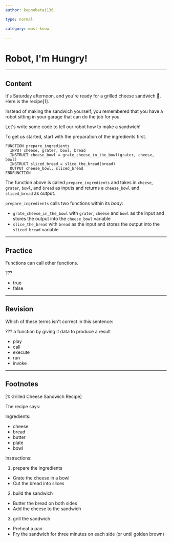```yaml
---
author: kapnobatai136

type: normal

category: must-know

---
```


# Robot, I'm Hungry!

---
## Content

It's Saturday afternoon, and you're ready for a grilled cheese sandwich 🧀. Here is the recipe[1].

Instead of making the sandwich yourself, you remembered that you have a robot sitting in your garage that can do the job for you.

Let's write some code to tell our robot how to make a sandwich!

To get us started, start with the preparation of the ingredients first.

```plain-text
FUNCTION prepare_ingredients
  INPUT cheese, grater, bowl, bread
  INSTRUCT cheese_bowl = grate_cheese_in_the_bowl(grater, cheese, bowl)
  INSTRUCT sliced_bread = slice_the_bread(bread)
  OUTPUT cheese_bowl, sliced_bread
ENDFUNCTION
```

The function above is called `prepare_ingredients` and takes in `cheese`, `grater`, `bowl`, and `bread` as inputs and returns a `cheese_bowl` and `sliced_bread` as output.

`prepare_ingredients` calls two functions within its *body*:
- `grate_cheese_in_the_bowl` with `grater`, `cheese` and `bowl` as the input and stores the output into the `cheese_bowl` variable
- `slice_the_bread` with `bread` as the input and stores the output into the `sliced_bread` variable

---
## Practice

Functions can call other functions.

???

- true
- false

---
## Revision

Which of these terms isn't correct in this sentence:

??? a function by giving it data to produce a result

- play
- call
- execute
- run
- invoke

---
## Footnotes

[1: Grilled Cheese Sandwich Recipe]

The recipe says:

Ingredients:
- cheese
- bread
- butter
- plate
- bowl

Instructions:

1. prepare the ingredients
  - Grate the cheese in a bowl
  - Cut the bread into slices

2. build the sandwich
  - Butter the bread on both sides
  - Add the cheese to the sandwich

3. grill the sandwich
  - Preheat a pan
  - Fry the sandwich for three minutes on each side (or until golden brown)
